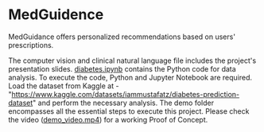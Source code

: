 # MedGuidence

MedGuidance offers personalized recommendations based on users' prescriptions.

The computer vision and clinical natural language file includes the project's presentation slides.
[diabetes.ipynb]([url](https://github.com/Abarnaprakasam/MedGuidence/blob/main/diabetes.ipynb)) contains the Python code for data analysis. To execute the code, Python and Jupyter Notebook are required. 
Load the dataset from Kaggle at - "https://www.kaggle.com/datasets/iammustafatz/diabetes-prediction-dataset" and perform the necessary analysis.
The demo folder encompasses all the essential steps to execute this project.
Please check the video ([demo_video.mp4](https://github.com/Abarnaprakasam/MedGuidence/blob/main/demo_video.mp4)) for a working Proof of Concept.
